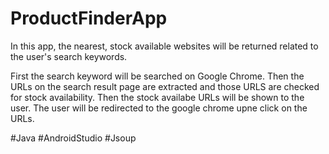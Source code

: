 # ProductFinderApp
In this app, the nearest, stock available websites will be returned related to the user's search keywords.

First the search keyword will be searched on Google Chrome. Then the URLs on the search result page are extracted and those URLS are checked for stock availability.
Then the stock availabe URLs will be shown to the user. The user will be redirected to the google chrome upne click on the URLs.

#Java
#AndroidStudio
#Jsoup
